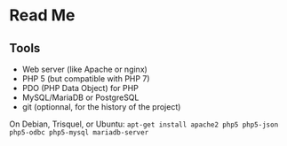 # Read Me

## Tools

- Web server (like Apache or nginx)
- PHP 5 (but compatible with PHP 7)
- PDO (PHP Data Object) for PHP
- MySQL/MariaDB or PostgreSQL
- git (optionnal, for the history of the project)

On Debian, Trisquel, or Ubuntu:
`apt-get install apache2 php5 php5-json php5-odbc php5-mysql mariadb-server`
